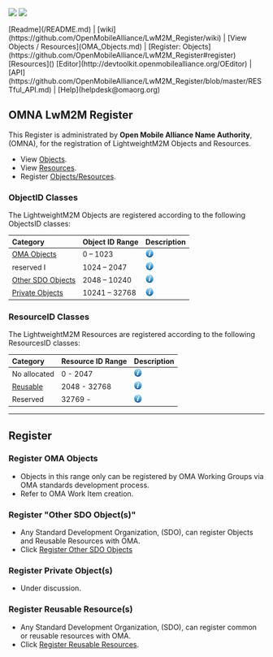 <p>
	<img src="http://openmobilealliance.org/wp-content/uploads/2012/11/LOGO_OMA_Large.jpg" width="250">
	<img src="https://github.com/OpenMobileAlliance/LwM2M_Register/blob/master/images/lwm2m-register.png" width="600">
</p>
[Readme](/README.md) | [wiki](https://github.com/OpenMobileAlliance/LwM2M_Register/wiki) | [View Objects / Resources](OMA_Objects.md) | [Register: Objects](https://github.com/OpenMobileAlliance/LwM2M_Register#register) [Resources]() [Editor](http://devtoolkit.openmobilealliance.org/OEditor) | [API](https://github.com/OpenMobileAlliance/LwM2M_Register/blob/master/RESTful_API.md) | [Help](helpdesk@omaorg.org) 

## OMNA LwM2M Register
This Register is administrated by **Open Mobile Alliance Name Authority**, (OMNA), for the registration of LightweightM2M Objects and Resources.
* View [Objects](#objectid-classes).
* View [Resources](#resourceid-classes).
* Register [Objects/Resources](#register).

### ObjectID Classes

The LightweightM2M Objects are registered according to the following ObjectsID classes:

Category          | Object ID Range      |Description 
:-----------------| :--------------------| :-----------------------------------------------------
[OMA Objects](/OMA_Objects.md)         | 0 – 1023             | ![alt Text](images/information.png "Objects defined by the Open Mobile Alliance") 
reserved I        | 1024 – 2047          | ![alt Text](images/information.png "Reserved for future use.") 
[Other SDO Objects](/Other_SDO_Objects.md)         | 2048 – 10240         | ![alt Text](images/information.png "Objects defined by a 3rd party SDO, Standard Development Organizations.") 
[Private Objects](/Private_Objects.md)           | 10241 – 32768        | ![alt Text](images/information.png "Objects defined by a vendor or individual such an object may be either private (no DDF or Specification made available) or public. These objects <br/> are optionally private, this is indicated at the time of submission.")

### ResourceID Classes

The LightweightM2M Resources are registered according to the following ResourcesID classes:

Category          | Resource ID Range      |Description 
:-----------------| :----------------------| :-----------------------------------------------------
No allocated      | 0 - 2047               | ![alt Text](images/information.png "Resources defined by the Object specification.")
[Reusable](/Reusable_Resources.md)| 2048 - 32768           | ![alt Text](images/information.png "Registered by an Object Specification, with the Resource ID assigned by OMNA. Defined in any Object specification. Resources from thisResource ID range can be re-used in any Object.")
Reserved          | 32769 -                | ![alt Text](images/information.png "Range or Resource IDs reserved for future use.")

***

## Register
### Register OMA Objects
* Objects in this range only can be registered by OMA Working Groups via OMA standards development process.
* Refer to OMA Work Item creation.

### Register "Other SDO Object(s)"
* Any Standard Development Organization, (SDO), can register Objects and Reusable Resources with OMA.
* Click [Register Other SDO Objects](/Register_Other_SDO_Objects.md)

### Register Private Object(s)
* Under discussion.

### Register Reusable Resource(s)
* Any Standard Development Organization, (SDO), can register common or reusable resources with OMA.
* Click [Register Reusable Resources](/Register_Reusable_Resources.md).
